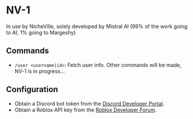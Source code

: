 # NV-1

In use by NicheVille, solely developed by Mistral AI (99% of the work going to AI, 1% going to Margeshy)

## Commands

- `/user <username|id>`: Fetch user info.
Other commands will be made, NV-1 is in progress...

## Configuration

- Obtain a Discord bot token from the [Discord Developer Portal](https://discord.com/developers/applications).
- Obtain a Roblox API key from the [Roblox Developer Forum](https://developer.roblox.com/).
